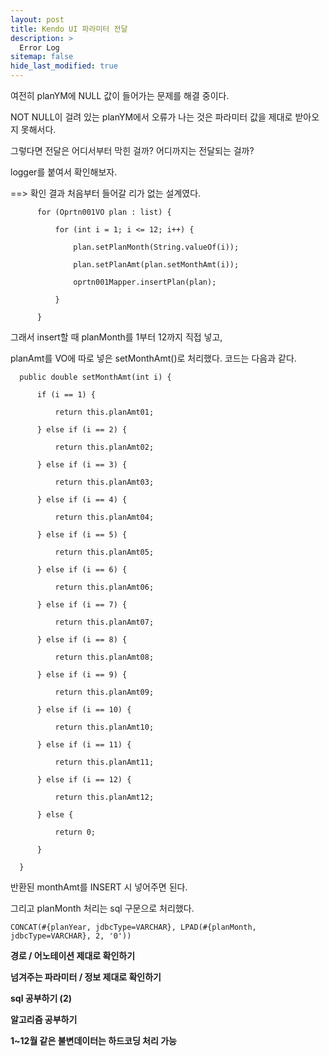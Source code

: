 ```yaml
---
layout: post
title: Kendo UI 파라미터 전달
description: >
  Error Log
sitemap: false
hide_last_modified: true
---
```


여전히 planYM에 NULL 값이 들어가는 문제를 해결 중이다.


NOT NULL이 걸려 있는 planYM에서 오류가 나는 것은 파라미터 값을 제대로 받아오지 못해서다.


그렇다면 전달은 어디서부터 막힌 걸까? 어디까지는 전달되는 걸까?


logger를 붙여서 확인해보자.


==> 확인 결과 처음부터 들어갈 리가 없는 설계였다.

``		for (Oprtn001VO plan : list) {``

``			for (int i = 1; i <= 12; i++) {``

``				plan.setPlanMonth(String.valueOf(i));``

``				plan.setPlanAmt(plan.setMonthAmt(i));``

``				oprtn001Mapper.insertPlan(plan);``

``			}``

``		}``

그래서 insert할 때 planMonth를 1부터 12까지 직접 넣고,


planAmt를 VO에 따로 넣은 setMonthAmt()로 처리했다. 코드는 다음과 같다.

``	public double setMonthAmt(int i) {``

``		if (i == 1) {``

``			return this.planAmt01;``

``		} else if (i == 2) {``

``			return this.planAmt02;``

``		} else if (i == 3) {``

``			return this.planAmt03;``

``		} else if (i == 4) {``

``			return this.planAmt04;``

``		} else if (i == 5) {``

``			return this.planAmt05;``

``		} else if (i == 6) {``

``			return this.planAmt06;``

``		} else if (i == 7) {``

``			return this.planAmt07;``

``		} else if (i == 8) {``

``			return this.planAmt08;``

``		} else if (i == 9) {``

``			return this.planAmt09;``

``		} else if (i == 10) {``

``			return this.planAmt10;``

``		} else if (i == 11) {``

``			return this.planAmt11;``


``		} else if (i == 12) {``

``			return this.planAmt12;``

``		} else {``

``			return 0;``

``		}``

``	}``

반환된 monthAmt를 INSERT 시 넣어주면 된다.


그리고 planMonth 처리는 sql 구문으로 처리했다.

``CONCAT(#{planYear, jdbcType=VARCHAR}, LPAD(#{planMonth, jdbcType=VARCHAR}, 2, '0'))``

**경로 / 어노테이션 제대로 확인하기**

**넘겨주는 파라미터 / 정보 제대로 확인하기**

**sql 공부하기 (2)**

**알고리즘 공부하기**

**1~12월 같은 불변데이터는 하드코딩 처리 가능**